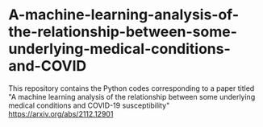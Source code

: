 # A-machine-learning-analysis-of-the-relationship-between-some-underlying-medical-conditions-and-COVID
This repository contains the Python codes corresponding to a paper titled "A machine learning analysis of the relationship between some underlying medical conditions and COVID-19 susceptibility"
https://arxiv.org/abs/2112.12901
